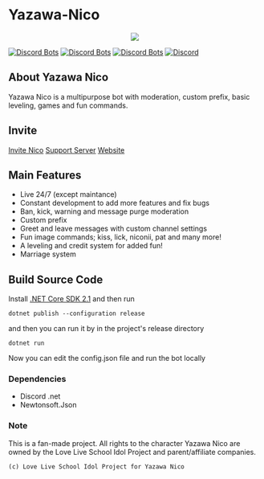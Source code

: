 # Yazawa-Nico

<p align="center">
    <img src="https://yazawanico.maverikstudios.com/images/bots/niconii/niconii01.gif">
</p>

[![Discord Bots](https://discordbots.org/api/widget/status/449664260637982720.svg)](https://discordbots.org/bot/449664260637982720) [![Discord Bots](https://discordbots.org/api/widget/servers/449664260637982720.svg)](https://discordbots.org/bot/449664260637982720) [![Discord Bots](https://discordbots.org/api/widget/lib/449664260637982720.svg)](https://discordbots.org/bot/449664260637982720) [![Discord](https://discordapp.com/api/guilds/451841814501261333/embed.png)](https://discord.gg/hMXMpqv)


## About Yazawa Nico
Yazawa Nico is a multipurpose bot with moderation, custom prefix, basic leveling, games and fun commands. 

## Invite

<a href="https://discordapp.com/oauth2/authorize?client_id=449664260637982720&scope=bot&permissions=268827774">Invite Nico</a> <a href="https://discord.gg/hMXMpqv">Support Server</a> <a href="https://yazawanico.maverikstudios.com/">Website</a>

## Main Features

* Live 24/7 (except maintance)
* Constant development to add more features and fix bugs
* Ban, kick, warning and message purge moderation
* Custom prefix
* Greet and leave messages with custom channel settings
* Fun image commands; kiss, lick, niconii, pat and many more!
* A leveling and credit system for added fun!
* Marriage system

## Build Source Code

Install [.NET Core SDK 2.1](https://www.microsoft.com/net/download) and then run

```
dotnet publish --configuration release
```
and then you can run it by in the project's release directory

```
dotnet run
```

Now you can edit the config.json file and run the bot locally

### Dependencies

* Discord .net
* Newtonsoft.Json

### Note

This is a fan-made project. All rights to the character Yazawa Nico are owned by the Love Live School Idol Project and parent/affiliate companies.

``(c) Love Live School Idol Project for Yazawa Nico``
